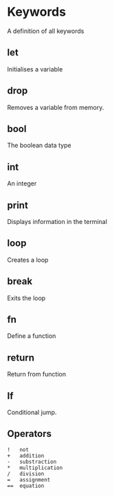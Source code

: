 # Keywords

A definition of all keywords

## let

Initialises a variable

## drop

Removes a variable from memory.

## bool

The boolean data type

## int

An integer

## print

Displays information in the terminal

## loop

Creates a loop

## break

Exits the loop

## fn

Define a function

## return

Return from function

## If

Conditional jump.

## Operators
```
!   not
+   addition
-   substraction
*   multiplication
/   division
=   assignment
==  equation
```